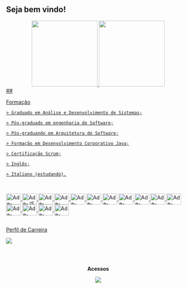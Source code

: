 ## Seja bem vindo!

<div align="center">
  <a href="https://github.com/adesilvadev">
  <img height="180em" src="https://github-readme-stats.vercel.app/api?username=adesilvadev&show_icons=true&theme=Dark&include_all_commits=true&count_private=true"/>
  <img height="180em" src="https://github-readme-stats.vercel.app/api/top-langs/?username=adesilvadev&layout=compact&langs_count=7&theme=Dark"/>
</div>
##

<p >Formação</p>

    > Graduado em Análise e Desenvolvimento de Sistemas;

    > Pós-graduado em engenharia de Software;

    > Pós-graduando em Arquitetura de Software;

    > Formação em Desenvolvimento Corporativo Java;

    > Certificação Scrum;

    > Inglês;

    > Italiano (estudando).

##
<div style="display: inline_block"><br>
  <img align="center" alt="Ade-JAVA" height="30" width="40" src="https://cdn.jsdelivr.net/gh/devicons/devicon/icons/java/java-original.svg">
  <img align="center" alt="Ade-JS" height="30" width="40" src="https://cdn.jsdelivr.net/gh/devicons/devicon/icons/javascript/javascript-original.svg">
  <img align="center" alt="Ade-NodeJS" height="30" width="40" src="https://cdn.jsdelivr.net/gh/devicons/devicon/icons/nodejs/nodejs-original.svg">
  <img align="center" alt="Ade-VSCode" height="30" width="40" src="https://cdn.jsdelivr.net/gh/devicons/devicon/icons/vscode/vscode-original.svg">
  <img align="center" alt="Ade-HTML5" height="30" width="40" src="https://cdn.jsdelivr.net/gh/devicons/devicon/icons/html5/html5-original.svg">
  <img align="center" alt="Ade-CSS3" height="30" width="40" src="https://cdn.jsdelivr.net/gh/devicons/devicon/icons/css3/css3-original.svg">
  <img align="center" alt="Ade-ANGULAR" height="30" width="40" src="https://cdn.jsdelivr.net/gh/devicons/devicon/icons/angularjs/angularjs-original.svg">
  <img align="center" alt="Ade-GITHUB" height="30" width="40" src="https://cdn.jsdelivr.net/gh/devicons/devicon/icons/github/github-original.svg">
  <img align="center" alt="Ade-GIT" height="30" width="40" src="https://cdn.jsdelivr.net/gh/devicons/devicon/icons/git/git-original.svg">
  <img align="center" alt="Ade-GitLab" height="30" width="40" src="https://cdn.jsdelivr.net/gh/devicons/devicon/icons/gitlab/gitlab-original.svg">  
  <img align="center" alt="Ade-MySQL" height="30" width="40" src="https://cdn.jsdelivr.net/gh/devicons/devicon/icons/mysql/mysql-original.svg">
  <img align="center" alt="Ade-Oracle" height="30" width="40" src="https://cdn.jsdelivr.net/gh/devicons/devicon/icons/oracle/oracle-original.svg">
  <img align="center" alt="Ade-Postgree" height="30" width="40" src="https://cdn.jsdelivr.net/gh/devicons/devicon/icons/postgresql/postgresql-original.svg">
  <img align="center" alt="Ade-Spring" height="30" width="40" src="https://cdn.jsdelivr.net/gh/devicons/devicon/icons/spring/spring-original.svg">
  <img align="center" alt="Ade-Trello" height="30" width="40" src="https://cdn.jsdelivr.net/gh/devicons/devicon/icons/trello/trello-plain.svg">
</div>

##

<div>
<p >Perfil de Carreira</p>
<a href="https://www.linkedin.com/in/ademiltonsilvati" target="_blank"><img src="https://img.shields.io/badge/-LinkedIn-%230077B5?style=for-the-badge&logo=linkedin&logoColor=white" target="_blank"></a> 

</div>


##

  <div align="center">
<br><p align="centre"><b>Acessos</b></p>  
<p align="center"><img align="center" src="https://profile-counter.glitch.me/{adesilvadev}/count.svg" /></p> 
<br></div>
